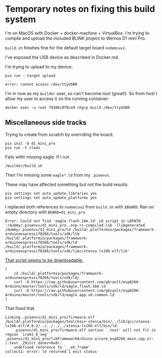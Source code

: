 # Temporary notes on fixing this build system

I'm on MacOS with Docker + docker-machine + VirtualBox.
I'm trying to compile and upload the included BLINK project to Wemos D1 mini Pro.

`build.sh` finishes fine for the default target board `nodemcuv2`.

I've exposed the USB device as described in Docker.md.

I'm trying to upload to my device:

    pio run --target upload
    ...
    error: cannot access /dev/ttyUSB0

I'm in now as my `builder` user, so can't become root (great!).
So from host I allow my user to access it on the running container:

    docker exec -u root 79386c0f0ce9 chgrp build /dev/ttyUSB0

## Miscellaneous side tracks

Trying to create from scratch by overriding the board:

    pio init -b d1_mini_pro
    pio run -t clean

Fails withi missing eagle. If I run

    /builder/build.sh

Then I'm missing some `eagle*.ld` from my `.pioenvs`.

These may have affected something but not the build results:

    pio settings set auto_update_libraries yes
    pio settings set auto_update_platforms yes

I replaced both references to `nodemcuv2` from `build.sh` with `$BOARD`.
Ran on empty directory with `BOARD=d1_mini_pro`.

    Error: Could not find 'eagle.flash.16m.ld' LD script in LDPATH '/dummy/.pioenvs/d1_mini_pro .esp-rs-compiled-lib -llibgenerated /dummy/.pioenvs/d1_mini_pro/ld /build/.platformio/packages/framework-arduinoespressif8266/tools/sdk/lib /build/.platformio/packages/framework-arduinoespressif8266/tools/sdk/ld /build/.platformio/packages/framework-arduinoespressif8266/tools/sdk/libc/xtensa-lx106-elf/lib'

[That script seems to be downloadable.](https://github.com/gbrault/esp8266-Arduino/blob/master/tools/sdk/ld/eagle.flash.16m.ld)

    (
        cd /build/.platformio/packages/framework-arduinoespressif8266/tools/sdk/ld/
        curl -O https://raw.githubusercontent.com/gbrault/esp8266-Arduino/master/tools/sdk/ld/eagle.flash.16m.ld
        curl -O https://raw.githubusercontent.com/gbrault/esp8266-Arduino/master/tools/sdk/ld/eagle.app.v6.common.ld
    )

That fixed that.

    Linking .pioenvs/d1_mini_pro/firmware.elf
    /build/.platformio/packages/toolchain-xtensa/bin/../lib/gcc/xtensa-lx106-elf/4.8.2/../../../../xtensa-lx106-elf/bin/ld:
        .pioenvs/d1_mini_pro/firmware.elf section `.text' will not fit in region `iram1_0_seg'
    .pioenvs/d1_mini_pro/libFrameworkArduino.a(core_esp8266_main.cpp.o):(.text._Z9init_donev+0x8):
        undefined reference to `__eh_frame'
    collect2: error: ld returned 1 exit status
